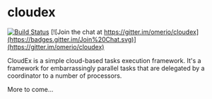 # cloudex

[![Build Status](https://travis-ci.org/omerio/cloudex.svg)](https://travis-ci.org/omerio/cloudex)
[![Join the chat at https://gitter.im/omerio/cloudex](https://badges.gitter.im/Join%20Chat.svg)](https://gitter.im/omerio/cloudex)


CloudEx is a simple cloud-based tasks execution framework. It's a framework for embarrassingly parallel tasks that are delegated by a coordinator to a number of processors.

More to come...

